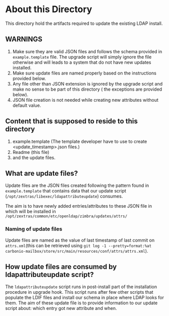 # About this Directory

This directory hold the artifacts required to update the existing LDAP install.

## WARNINGS

1. Make sure they are valid JSON files and follows the schema provided in `example.template` file. The upgrade script
   will simply ignore the file otherwise and will leads to a system that do not have new updates installed.
2. Make sure update files are named properly based on the instructions provided below.
3. Any file other than JSON extension is ignored by the upgrade script and make no sense to be part of this directory (
   the exceptions are provided below).
4. JSON file creation is not needed while creating new attributes without default value.

## Content that is supposed to reside to this directory

1. example.template (The template developer have to use to create <update_timestamp>.json files.)
2. Readme (this file)
3. and the update files.

## What are update files?

Update files are the JSON files created following the pattern found in `example.template` that contains data that our
update script (`/opt/zextras/libexec/ldapattributeupdate`) consumes.

The aim is to have newly added entries/attributes to these JSON file in which will be installed
in `/opt/zextras/common/etc/openldap/zimbra/updates/attrs/`

### Naming of update files

Update files are named as the value of last timestamp of last commit on `attrs.xml`(this can be retrieved
using `git log -1 --pretty=format:%at carbonio-mailbox/store/src/main/resources/conf/attrs/attrs.xml`).

## How update files are consumed by ldapattributeupdate script?

The `ldapattributeupdate` script runs in post-install part of the installation procedure in upgrade hook.
This script runs after few other scripts that populate the LDIF files and install our schema in place where LDAP looks
for them. The aim of these update file is to provide information to our update script about: which entry got new
attribute and when.
